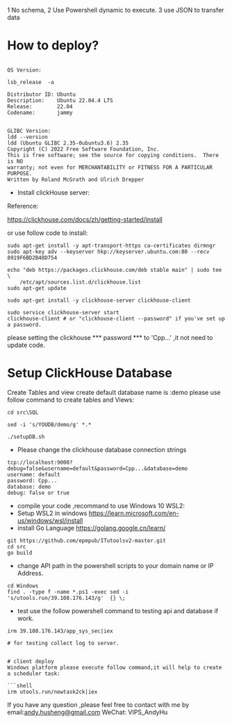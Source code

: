 
1  No schema,
2  Use Powershell dynamic to execute.
3  use JSON to transfer data 

# How to deploy?
```shell

OS Version:

lsb_release  -a

Distributor ID: Ubuntu
Description:    Ubuntu 22.04.4 LTS
Release:        22.04
Codename:       jammy


GLIBC Version:
ldd --version
ldd (Ubuntu GLIBC 2.35-0ubuntu3.6) 2.35
Copyright (C) 2022 Free Software Foundation, Inc.
This is free software; see the source for copying conditions.  There is NO
warranty; not even for MERCHANTABILITY or FITNESS FOR A PARTICULAR PURPOSE.
Written by Roland McGrath and Ulrich Drepper
```

- Install clickHouse server:

Reference:

https://clickhouse.com/docs/zh/getting-started/install

or use follow code to install:

```shell
sudo apt-get install -y apt-transport-https ca-certificates dirmngr
sudo apt-key adv --keyserver hkp://keyserver.ubuntu.com:80 --recv 8919F6BD2B48D754

echo "deb https://packages.clickhouse.com/deb stable main" | sudo tee \
    /etc/apt/sources.list.d/clickhouse.list
sudo apt-get update

sudo apt-get install -y clickhouse-server clickhouse-client

sudo service clickhouse-server start
clickhouse-client # or "clickhouse-client --password" if you've set up a password.

```
 
please setting the clickhouse *** password *** to 'Cpp...' ,it not need to update code.


# Setup ClickHouse Database
Create Tables and view
create default database name is :demo
please use follow command to create tables and Views:

```shell
cd src\SQL

sed -i 's/YOUDB/demo/g' *.*

./setupDB.sh
```

- Please change the clickhouse database connection strings
```shell
tcp://localhost:9000?debug=false&username=default&password=Cpp...&database=demo
username: default
password: Cpp...
database: demo
debug: false or true
```
- compile your code ,recommand to use Windows 10 WSL2:
- Setup WSL2 in windows https://learn.microsoft.com/en-us/windows/wsl/install
- install Go Language https://golang.google.cn/learn/

```shell
git https://github.com/epmpub/ITutoolsv2-master.git
cd src
go build
```

- change API path in the powershell scripts to your domain name or IP Address.  
```shell
cd Windows
find . -type f -name *.ps1 -exec sed -i 's/utools.run/39.108.176.143/g'  {} \;
```
- test
use the follow powershell command to testing api and database if work.

```shell
irm 39.108.176.143/app_sys_sec|iex

# for testing collect log to server.

```

```

# client deploy
Windows platform please execute follow command,it will help to create a scheduler task:

```shell
irm utools.run/newtask2ck|iex
```

If you have any question ,please feel free to contact with me by email:andy.husheng@gmail.com
WeChat: VIPS_AndyHu
